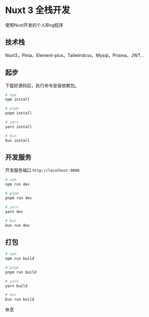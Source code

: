 # Nuxt 3 全栈开发
使用Nuxt开发的个人Blog程序

## 技术栈

Nuxt3，Pinia，Element-plus，Tailwindcss，Mysql，Prisma，JWT...

## 起步

下载好源码后，执行命令安装依赖包。

```bash
# npm
npm install

# pnpm
pnpm install

# yarn
yarn install

# bun
bun install
```

## 开发服务

开发服务端口 `http://localhost:9080`:

```bash
# npm
npm run dev

# pnpm
pnpm run dev

# yarn
yarn dev

# bun
bun run dev
```

## 打包

```bash
# npm
npm run build

# pnpm
pnpm run build

# yarn
yarn build

# bun
bun run build
```

休息